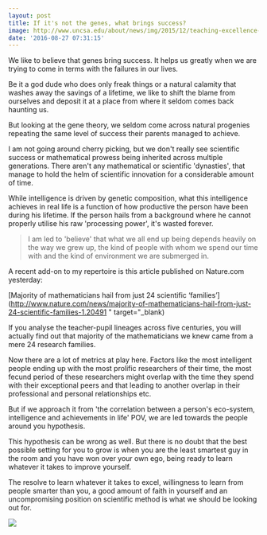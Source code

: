 ```yaml
---
layout: post
title: If it's not the genes, what brings success?
image: http://www.uncsa.edu/about/news/img/2015/12/teaching-excellence-awards-b.jpg
date: '2016-08-27 07:31:15'
---
```


We like to believe that genes bring success. It helps us greatly when we are trying to come in terms with the failures in our lives.

Be it a god dude who does only freak things or a natural calamity that washes away the savings of a lifetime, we like to shift the blame from ourselves and deposit it at a place from where it seldom comes back haunting us.

But looking at the gene theory, we seldom come across natural progenies repeating the same level of success their parents managed to achieve. 

I am not going around cherry picking, but we don't really see scientific success or mathematical prowess being inherited across multiple generations. There aren't any mathematical or scientific 'dynasties', that manage to hold the helm of scientific innovation for a considerable amount of time.

While intelligence is driven by genetic composition, what this intelligence achieves in real life is a function of how productive the person have been during his lifetime. If the person hails from a background where he cannot properly utilise his raw 'processing power', it's wasted forever.

> I am led to 'believe' that what we all end up being depends heavily on the way we grew up, the kind of people with whom we spend our time with and the kind of environment we are submerged in.

A recent add-on to my repertoire is this article published on Nature.com yesterday:


[Majority of mathematicians hail from just 24 scientific ‘families’](http://www.nature.com/news/majority-of-mathematicians-hail-from-just-24-scientific-families-1.20491 " target="_blank)

If you analyse the teacher-pupil lineages across five centuries, you will actually find out that majority of the mathematicians we knew came from a mere 24 research families.

Now there are a lot of metrics at play here. Factors like the most intelligent people ending up with the most prolific researchers of their time, the most fecund period of these researchers might overlap with the time they spend with their exceptional peers and that leading to another overlap in their professional and personal relationships etc.

But if we approach it from 'the correlation between a person's eco-system, intelligence and achievements in life' POV, we are led towards the people around you hypothesis.

This hypothesis can be wrong as well. But there is no doubt that the best possible setting for you to grow is when you are the least smartest guy in the room and you have won over your own ego, being ready to learn whatever it takes to improve yourself.

The resolve to learn whatever it takes to excel, willingness to learn from people smarter than you, a good amount of faith in yourself and an uncompromising position on scientific method is what we should be looking out for.

![](http://i.imgur.com/rAfmoVX.png)